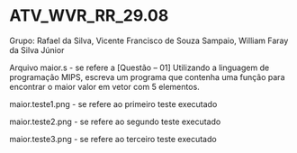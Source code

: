 # ATV_WVR_RR_29.08

Grupo: Rafael da Silva, Vicente Francisco de Souza Sampaio, William Faray da Silva Júnior

Arquivo maior.s  - se refere a [Questão – 01] Utilizando a linguagem de programação MIPS, escreva um programa que
contenha uma função para encontrar o maior valor em vetor com 5 elementos.

maior.teste1.png - se refere ao primeiro teste executado

maior.teste2.png - se refere ao segundo teste executado

maior.teste3.png - se refere ao terceiro teste executado	

